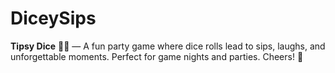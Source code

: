 # DiceySips
**Tipsy Dice** 🎲🍻 — A fun party game where dice rolls lead to sips, laughs, and unforgettable moments. Perfect for game nights and parties. Cheers! 🥂
